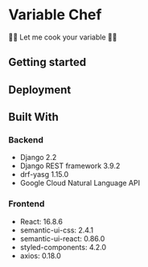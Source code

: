 # Variable Chef

👨‍🍳 Let me cook your variable 👩‍🍳

## Getting started

## Deployment

## Built With

### Backend

- Django 2.2
- Django REST framework 3.9.2
- drf-yasg 1.15.0
- Google Cloud Natural Language API

### Frontend

- React: 16.8.6
- semantic-ui-css: 2.4.1
- semantic-ui-react: 0.86.0
- styled-components: 4.2.0
- axios: 0.18.0

